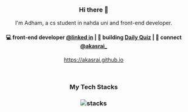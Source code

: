 <h3 align="center"> Hi there 👋</h3>

<p align="center">
I'm Adham, a cs student in nahda uni and front-end developer.
</p>

<h4 align="center">
💻 front-end developer <a href="https://www.linkedin.com/in/adham-mohamed-b43332373?utm_source=share&utm_campaign=share_via&utm_content=profile&utm_medium=android_app">@linked in</a> | 🌱 building <a href="https://github.com/akasrai/daily-quiz-mobile">Daily Quiz</a> | 💬 connect <a href="https://twitter.com/akasrai_">@akasrai_</a>
</h4>
<p  align="center">
<a href="https://akasrai.github.io/">https://akasrai.github.io</a>
</p>

<br/>
<h3 align="center">
My Tech Stacks
</h3>

<h3 align="center">
<img src="https://raw.githubusercontent.com/akasrai/akasrai/master/assets/stack-hills.png" alt="stacks"/>
</h3>
